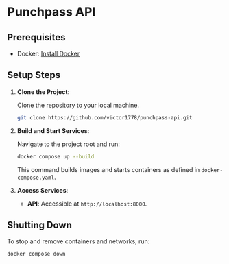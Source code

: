 # Punchpass API

## Prerequisites

- Docker: [Install Docker](https://docs.docker.com/get-docker/)

## Setup Steps

1. **Clone the Project**:
    
    Clone the repository to your local machine.
    ```bash
    git clone https://github.com/victor1778/punchpass-api.git
    ```

2. **Build and Start Services**:

   Navigate to the project root and run:
   ```bash
   docker compose up --build
   ```
   This command builds images and starts containers as defined in `docker-compose.yaml`.

3. **Access Services**:

   - **API**: Accessible at `http://localhost:8000`.

## Shutting Down

To stop and remove containers and networks, run:
```bash
docker compose down
```
